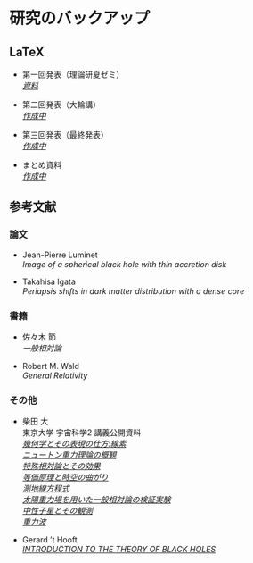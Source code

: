 # 研究のバックアップ

## LaTeX

* 第一回発表（理論研夏ゼミ）  
[*資料*](./docs/夏ゼミ発表.pdf)

* 第二回発表（大輪講）  
[*作成中*](./)

* 第三回発表（最終発表）  
[*作成中*](./)

* まとめ資料  
[*作成中*](./)

## 参考文献

### 論文  

* Jean-Pierre Luminet  
*Image of a spherical black hole with thin accretion disk*  

* Takahisa Igata  
*Periapsis shifts in dark matter distribution with a dense core*  


### 書籍  

* 佐々木 節  
*一般相対論*  

* Robert M. Wald  
*General Relativity*  

### その他  

* 柴田 大  
東京大学 宇宙科学2 講義公開資料  
[*幾何学とその表現の仕方:線素*](https://ea.c.u-tokyo.ac.jp/astro/Members/shibata/kougi1.pdf)  
[*ニュートン重力理論の概観*](https://ea.c.u-tokyo.ac.jp/astro/Members/shibata/kougi2.pdf)  
[*特殊相対論とその効果*](https://ea.c.u-tokyo.ac.jp/astro/Members/shibata/kougi3.pdf)  
[*等価原理と時空の曲がり*](https://ea.c.u-tokyo.ac.jp/astro/Members/shibata/kougi4.pdf)  
[*測地線方程式*](https://ea.c.u-tokyo.ac.jp/astro/Members/shibata/kougi5.pdf)  
[*太陽重力場を用いた一般相対論の検証実験*](https://ea.c.u-tokyo.ac.jp/astro/Members/shibata/kougi6.pdf)  
[*中性子星とその観測*](https://ea.c.u-tokyo.ac.jp/astro/Members/shibata/kougi7.pdf)  
[*重力波*](https://ea.c.u-tokyo.ac.jp/astro/Members/shibata/kougi9.pdf)  

* Gerard ’t Hooft  
[*INTRODUCTION TO THE THEORY OF BLACK HOLES*](https://webspace.science.uu.nl/~hooft101/lectures/blackholes/BH_lecturenotes.pdf)  
